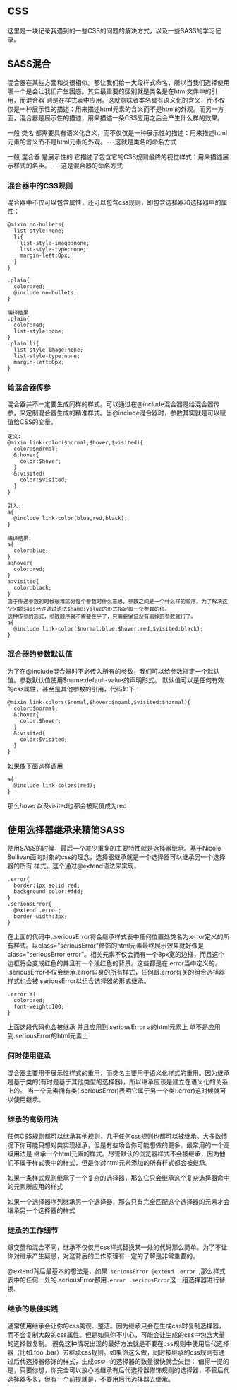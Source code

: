 # css
这里是一块记录我遇到的一些CSS的问题的解决方式，以及一些SASS的学习记录。

## SASS混合
混合器在某些方面和类很相似。都让我们给一大段样式命名，所以当我们选择使用哪一个是会让我们产生困惑。其实最重要的区别就是类名是在html文件中的引用，而混合器
则是在样式表中应用。这就意味者类名具有语义化的含义，而不仅仅是一种展示性的描述：用来描述html元素的含义而不是html的外观。而另一方面，混合器是展示性的描述，用来描述一条CSS应用之后会产生什么样的效果。

一般 类名 都需要具有语义化含义，而不仅仅是一种展示性的描述：用来描述html元素的含义而不是html元素的外观。---这就是类名的命名方式

一般 混合器 是展示性的 它描述了包含它的CSS规则最终的视觉样式：用来描述展示样式的名臣。 ---这是混合器的命名方式

### 混合器中的CSS规则
混合器中不仅可以包含属性，还可以包含css规则，即包含选择器和选择器中的属性：
```
@mixin no-bullets{
  list-style:none;
  li{
    list-style-image:none;
    list-style-type:none;
    margin-left:0px;
  }
}

.plain{
  color:red;
  @include no-bullets;
}

编译结果
.plain{
  color:red;
  list-style:none;
}
.plain li{
  list-style-image:none;
  list-style-type:none;
  margin-left:0px;
}
```

### 给混合器传参
混合器并不一定要生成同样的样式。可以通过在@include混合器是给混合器传参，来定制混合器生成的精准样式。当@include混合器时，参数其实就是可以赋值给CSS的变量。
```
定义:
@mixin link-color($normal,$hover,$visited){
  color:$normal;
  &:hover{
    color:$hover;
  }
  &:visited{
    color:$visited;
  }
}

引入:
a{
  @include link-color(blue,red,black);
}

编译结果:
a{
  color:blue;
}
a:hover{
  color:red;
}
a:visited{
  color:black;
}
由于传递参数的时候很难区分每个参数时什么意思，参数之间是一个什么样的顺序。为了解决这个问题sass允许通过语法$name:value的形式指定每一个参数的值。
这种传参的形式，参数顺序就不需要在乎了，只需要保证没有漏掉的参数就行了。
a{
  @include link-color($normal:blue,$hover:red,$visited:black);
}
```

### 混合器的参数默认值
为了在@include混合器时不必传入所有的参数，我们可以给参数指定一个默认值。参数默认值使用$name:default-value的声明形式。
默认值可以是任何有效的css属性，甚至是其他参数的引用，代码如下：
```
@mixin link-colors($nomal,$hover:$noaml,$visited:$normal){
  color:$normal;
  &:hover{
    color:$hover;
  }
  &:visited{
    color:$visited;
  }
}
```
如果像下面这样调用 
```
a{
  @include link-colors(red);
}
```
那么$hover以及$visited也都会被赋值成为red


## 使用选择器继承来精简SASS
使用SASS的时候，最后一个减少重复的主要特性就是选择器继承。基于Nicole Sullivan面向对象的css的理念，选择器继承就是一个选择器可以继承另一个选择器的所有
样式。这个通过@extend语法来实现。
```
.error{
  border:1px solid red;
  background-color:#fdd;
}
.seriousError{
  @extend .error;
  border-width:3px;
}
```
在上面的代码中,.seriousError将会继承样式表中任何位置处类名为.error定义的所有样式。以class="seriousError"修饰的html元素最终展示效果就好像是
class="seriousError error"。相关元素不仅会拥有一个3px宽的边框，而且这个边框将会变成红色的并且有一个浅红色的背景。这些都是在.error当中定义的。
.seriousError不仅会继承.error自身的所有样式，任何跟.error有关的组合选择器样式也会被.seriousError以组合选择器的形式继承。
```
.error a{
  color:red;
  font-weight:100;
}
```
上面这段代码也会被继承 并且应用到.seriousError a的html元素上 单不是应用到.seriousError的html元素上

### 何时使用继承
混合器主要用于展示性样式的重用，而类名主要用于语义化样式的重用。因为继承是基于类的(有时是基于其他类型的选择器)，所以继承应该是建立在语义化的关系上的。
当一个元素拥有类(.seriousError)表明它属于另一个类(.error)这时候就可以使用继承。

### 继承的高级用法
任何CSS规则都可以继承其他规则，几乎任何css规则也都可以被继承。大多数情况下你可能只想对类实现继承，但是有些场合你可能想做的更多。最常用的一个高级用法是
继承一个html元素的样式。尽管默认的浏览器样式不会被继承，因为他们不属于样式表中的样式，但是你对html元素添加的所有样式都会被继承。

如果一条样式规则继承了一个复杂的选择器，那么它只会继承这个复杂选择器命中的元素所应用的样式

如果一个选择器序列继承另一个选择器，那么只有完全匹配这个选择器的元素才会继承另一个选择器的样式

### 继承的工作细节

跟变量和混合不同，继承不仅仅用css样式替换某一处的代码那么简单。为了不让你对继承产生疑惑，对这背后的工作原理有一定的了解是非常重要的。

@extend背后最基本的想法是，如果`.seriousError @extend .error `,那么样式表中的任何一处的.seriousError都用`.error .seriousError`这一组选择器进行替换.

### 继承的最佳实践
通常使用继承会让你的css美观、整洁。因为继承只会在生成css时复制选择器，而不会复制大段的css属性。但是如果你不小心，可能会让生成的css中包含大量的选择器复制。
避免这种情况出现的最好方法就是不要在css规则中使用后代选择器（比如.foo .bar）去继承css规则。如果你这么做，同时被继承的css规则有通过后代选择器修饰的样式，生成css中的选择器的数量很快就会失控：
值得一提的是，只要你想，你完全可以放心地继承有后代选择器修饰规则的选择器，不管后代选择器多长，但有一个前提就是，不要用后代选择器去继承。